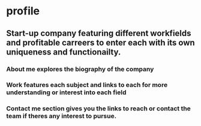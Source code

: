 # profile

## Start-up company featuring different workfields and profitable carreers to enter each with its own uniqueness and functionailty.

### About me explores the biography of the company

### Work features each subject and links to each for more understanding or interest into each field 

### Contact me section gives you the links to reach or contact the team if theres any interest to pursue.
